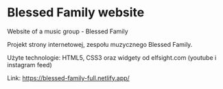 # Blessed Family website

Website of a music group - Blessed Family

Projekt strony internetowej, zespołu muzycznego Blessed Family.

Użyte technologie: HTML5, CSS3 oraz widgety od elfsight.com (youtube i instagram feed)

Link: https://blessed-family-full.netlify.app/
